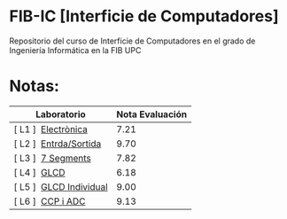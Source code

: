 # FIB-IC [Interficie de Computadores]
Repositorio del curso de Interficie de Computadores en el grado de Ingeniería Informática en la FIB UPC

# Notas:
| Laboratorio  | Nota Evaluación |
| ------------- | ------------- |
| [ L1 ]  &nbsp;[Electrònica](Laboratorios/L1) | 7.21  |
| [ L2 ]  &nbsp;[Entrda/Sortida](Laboratorios/L2) | 9.70 |
| [ L3 ]  &nbsp;[7 Segments](Laboratorios/L3) | 7.82  |
| [ L4 ]  &nbsp;[GLCD](Laboratorios/L4) | 6.18 |
| [ L5 ]  &nbsp;[GLCD Individual](Laboratorios/L5) | 9.00  |
| [ L6 ]  &nbsp;[CCP i ADC](Laboratorios/L6) | 9.13  |
